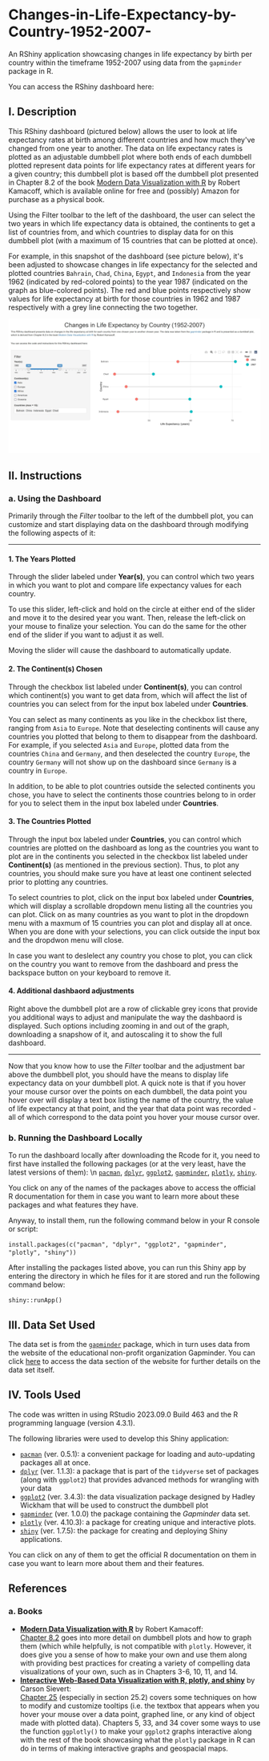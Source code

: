 # Changes-in-Life-Expectancy-by-Country-1952-2007-
An RShiny application showcasing changes in life expectancy by birth per country within the timeframe 1952-2007 using data from the `gapminder` package in R.

You can access the RShiny dashboard here: 

## I. Description
This RShiny dashboard (pictured below) allows the user to look at life expectancy rates at birth among different countries and how much they've changed from one year to another.  The data on life expectancy rates is plotted as an adjustable dumbbell plot where both ends of each dumbbell plotted represent data points for life expectancy rates at different years for a given country; this dumbbell plot is based off the dumbbell plot presented in Chapter 8.2 of the book [Modern Data Visualization with R](https://rkabacoff.github.io/datavis/index.html) by Robert Kamacoff, which is available online for free and (possibly) Amazon for purchase as a physical book. 

Using the Filter toolbar to the left of the dashboard, the user can select the two years in which life expectancy data is obtained, the continents to get a list of countries from, and which countries to display data for on this dumbbell plot (with a maximum of 15 countries that can be plotted at once).

For example, in this snapshot of the dashboard (see picture below), it's been adjusted to showcase changes in life expectancy for the selected and plotted countries `Bahrain`, `Chad`, `China`, `Egypt`, and `Indonesia` from the year 1962 (indicated by red-colored points) to the year 1987 (indicated on the graph as blue-colored points).  The red and blue points respectively show values for life expectancy at birth for those countries in 1962 and 1987 respectively with a grey line connecting the two together.

![](https://raw.githubusercontent.com/Ken-Vu/Changes-in-Life-Expectancy-by-Country-1952-2007-/main/snapshot_dashboard.jpg?token=GHSAT0AAAAAACLHLJ7PQLZQUF6ULBPSKGBEZLPRGBQ)

## II. Instructions
### a. Using the Dashboard
Primarily through the *Filter* toolbar to the left of the dumbbell plot, you can customize and start displaying data on the dashboard through modifying the following aspects of it:

------
#### 1. The Years Plotted
Through the slider labeled under **Year(s)**, you can control which two years in which you want to plot and compare life expectancy values for each country.  

To use this slider, left-click and hold on the circle at either end of the slider and move it to the desired year you want.  Then, release the left-click on your mouse to finalize your selection.  You can do the same for the other end of the slider if you want to adjust it as well.

Moving the slider will cause the dashboard to automatically update.

#### 2. The Continent(s) Chosen
Through the checkbox list labeled under **Continent(s)**, you can control which continent(s) you want to get data from, which will affect the list of countries you can select from for the input box labeled under **Countries**.

You can select as many continents as you like in the checkbox list there, ranging from `Asia` to `Europe`.  Note that deselecting continents will cause any countries you plotted that belong to them to disappear from the dashboard.  For example, if you selected `Asia` and `Europe`, plotted data from the countries `China` and `Germany`, and then deselected the country `Europe`, the country `Germany` will not show up on the dashboard since `Germany` is a country in `Europe`.  

In addition, to be able to plot countries outside the selected continents you chose, you have to select the continents those countries belong to in order for you to select them in the input box labeled under **Countries**.

#### 3. The Countries Plotted
Through the input box labeled under **Countries**, you can control which countries are plotted on the dashboard as long as the countries you want to plot are in the continents you selected in the checkbox list labeled under **Continent(s)** (as mentioned in the previous section).  Thus, to plot any countries, you should make sure you have at least one continent selected prior to plotting any countries.

To select countries to plot, click on the input box labeled under **Countries**, which will display a scrollable dropdown menu listing all the countries you can plot.  Click on as many countries as you want to plot in the dropdown menu with a maxmum of 15 countries you can plot and display all at once.  When you are done with your selections, you can click outside the input box and the dropdwon menu will close.  

In case you want to deslelect any country you chose to plot, you can click on the country you want to remove from the dashboard and press the backspace button on your keyboard to remove it.

#### 4. Additional dashbaord adjustments
Right above the dumbbell plot are a row of clickable grey icons that provide you additional ways to adjust and manipulate the way the dashbaord is displayed.  Such options including zooming in and out of the graph, downloading a snapshow of it, and autoscaling it to show the full dashboard. 

------
Now that you know how to use the *Filter* toolbar and the adjustment bar above the dumbbell plot, you should have the means to display life expectancy data on your dumbbell plot.  A quick note is that if you hover your mouse cursor over the points on each dumbbell, the data point you hover over will display a text box listing the name of the country, the value of life expectancy at that point, and the year that data point was recorded - all of which correspond to the data point you hover your mouse cursor over. 

### b. Running the Dashboard Locally
To run the dashboard locally after downloading the Rcode for it, you need to first have installed the following packages (or at the very least, have the latest versions of them): \n
[`pacman`](https://www.rdocumentation.org/packages/pacman/), [`dplyr`](https://www.rdocumentation.org/packages/dplyr/), [`ggplot2`](https://www.rdocumentation.org/packages/ggplot2/), [`gapminder`](https://www.rdocumentation.org/packages/gapminder/), [`plotly`](https://www.rdocumentation.org/packages/plotly/), [`shiny`](https://www.rdocumentation.org/packages/shiny/).

You click on any of the names of the packages above to access the official R documentation for them in case you want to learn more about these packages and what features they have.

Anyway, to install them, run the following command below in your R console or script:
```{r}
install.packages(c("pacman", "dplyr", "ggplot2", "gapminder", "plotly", "shiny"))
```

After installing the packages listed above, you can run this Shiny app by entering the directory in which he files for it are stored and run the following command below:
```{r}
shiny::runApp()
```

## III. Data Set Used
The data set is from the [`gapminder`](https://www.rdocumentation.org/packages/gapminder/) package, which in turn uses data from the website of the educational non-profit organization Gapminder.  You can click [here](https://www.gapminder.org/data/) to access the data section of the website for further details on the data set itself.

## IV. Tools Used
The code was written in using RStudio 2023.09.0 Build 463 and the R programming language (version 4.3.1).

The following libraries were used to develop this Shiny application: 
- [`pacman`](https://www.rdocumentation.org/packages/pacman/) (ver. 0.5.1): a convenient package for loading and auto-updating packages all at once.
- [`dplyr`](https://www.rdocumentation.org/packages/dplyr/) (ver. 1.1.3): a package that is part of the `tidyverse` set of packages (along with `ggplot2`) that provides advanced methods for wrangling with your data 
- [`ggplot2`](https://www.rdocumentation.org/packages/ggplot2/) (ver. 3.4.3): the data visualization package designed by Hadley Wickham that will be used to construct the dumbbell plot
- [`gapminder`](https://www.rdocumentation.org/packages/gapminder/) (ver. 1.0.0) the package containing the *Gapminder* data set.
- [`plotly`](https://www.rdocumentation.org/packages/plotly/) (ver. 4.10.3): a package for creating unique and interactive plots.
- [`shiny`](https://www.rdocumentation.org/packages/shiny/) (ver. 1.7.5): the package for creating and deploying Shiny applications.

You can click on any of them to get the official R documentation on them in case you want to learn more about them and their features.

## References
### a. Books
- **[Modern Data Visualization with R](https://rkabacoff.github.io/datavis/index.html)** by Robert Kamacoff: <br/> [Chapter 8.2](https://rkabacoff.github.io/datavis/Time.html#dummbbell-charts) goes into more detail on dumbbell plots and how to graph them (which while helpfully, is not compatible with `plotly`.  However, it does give you a sense of how to make your own and use them along with providing best practices for creating a variety of compelling data visualizations of your own, such as in Chapters 3-6, 10, 11, and 14.
- **[Interactive Web-Based Data Visualization with R, plotly, and shiny](https://plotly-r.com/)** by Carson Sievert: <br/> [Chapter 25](https://plotly-r.com/controlling-tooltips) (especially in section 25.2) covers some techniques on how to modify and customize tooltips (i.e. the textbox that appears when you hover your mouse over a data point, graphed line, or any kind of object made with plotted data).  Chapters 5, 33, and 34 cover some ways to use the function `ggplotly()` to make your `ggplot2` graphs interactive along with the rest of the book showcasing what the `plotly` package in R can do in terms of making interactive graphs and geospacial maps.
